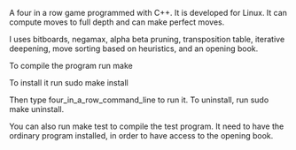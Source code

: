 A four in a row game programmed with C++. It is developed for Linux. It can
compute moves to full depth and can make perfect moves.

I uses bitboards, negamax, alpha beta pruning, transposition table,
iterative deepening, move sorting based on heuristics, and an opening book.

To compile the program run
    make

To install it run
    sudo make install

Then type
    four_in_a_row_command_line
to run it. To uninstall, run
    sudo make uninstall.

You can also run
    make test
to compile the test program. It need to have the ordinary program installed,
in order to have access to the opening book.
